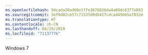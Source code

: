 ```yaml
---
ms.openlocfilehash: 94cada20ad68e1ffe3678826da4a09dc6377e803
ms.sourcegitcommit: 5ef0d02cb57c7153fd9d5417cdcad45665af832e
ms.translationtype: HT
ms.contentlocale: zh-CN
ms.lasthandoff: 08/29/2019
ms.locfileid: "71137776"
---
```

Windows 7